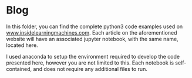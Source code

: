 # Blog

In this folder, you can find the complete python3 code examples used on www.insidelearningmachines.com. Each article on the aforementioned website will have an associated jupyter notebook, with the same name, located here. 

I used anaconda to setup the environment required to develop the code presented here, however you are not limited to this. Each notebook is self-contained, and does not require any additional files to run. 
